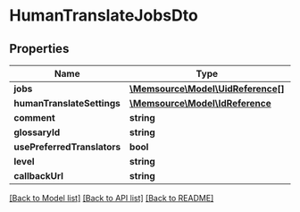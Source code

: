 # HumanTranslateJobsDto

## Properties
Name | Type | Description | Notes
------------ | ------------- | ------------- | -------------
**jobs** | [**\Memsource\Model\UidReference[]**](UidReference.md) |  | 
**humanTranslateSettings** | [**\Memsource\Model\IdReference**](IdReference.md) |  | 
**comment** | **string** |  | [optional] 
**glossaryId** | **string** |  | [optional] 
**usePreferredTranslators** | **bool** |  | [optional] 
**level** | **string** |  | [optional] 
**callbackUrl** | **string** |  | [optional] 

[[Back to Model list]](../README.md#documentation-for-models) [[Back to API list]](../README.md#documentation-for-api-endpoints) [[Back to README]](../README.md)



